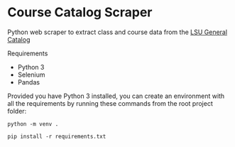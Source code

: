 # Course Catalog Scraper
Python web scraper to extract class and course data from the [LSU General Catalog](https://www.lsu.edu/academics/catalogs.php)

Requirements
- Python 3
- Selenium
- Pandas

Provided you have Python 3 installed, you can create an environment with all the requirements by running these commands from the root project folder:

`python -m venv .`

`pip install -r requirements.txt`
